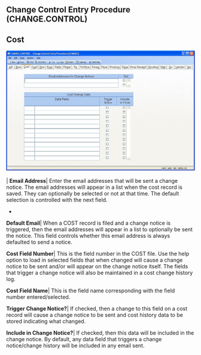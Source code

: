 ## Change Control Entry Procedure (CHANGE.CONTROL)
<PageHeader />

## Cost

![](./CHANGE-CONTROL-3.jpg)

| **Email Address**|  Enter the email addresses that will be sent a change
notice. The email addresses will appear in a list when the cost record is
saved. They can optionally be selected or not at that time. The default
selection is controlled with the next field.

-  
**Default Email**|  When a COST record is filed and a change notice is
triggered, then the email addresses will appear in a list to optionally be
sent the notice. This field controls whether this email address is always
defaulted to send a notice.

**Cost Field Number**|  This is the field number in the COST file. Use the
help option to load in selected fields that when changed will cause a change
notice to be sent and/or will appear on the change notice itself. The fields
that trigger a change notice will also be maintained in a cost change history
log.

**Cost Field Name**|  This is the field name corresponding with the field
number entered/selected.

**Trigger Change Notice?**|  If checked, then a change to this field on a cost
record will cause a change notice to be sent and cost history data to be
stored indicating what changed.

**Include in Change Notice?**|  If checked, then this data will be included in
the change notice. By default, any data field that triggers a change
notice/change history will be included in any email sent.


<badge text= "Version 8.10.57 " vertical="middle" />

<PageFooter />
